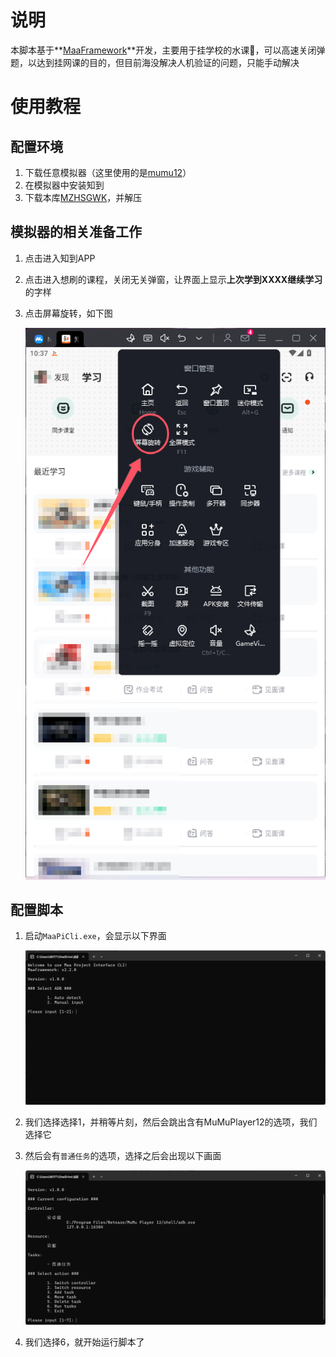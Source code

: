# 说明

本脚本基于**[MaaFramework](https://github.com/MaaXYZ/MaaFramework)**开发，主要用于挂学校的水课🤗，可以高速关闭弹题，以达到挂网课的目的，但目前海没解决人机验证的问题，只能手动解决

# 使用教程

## 配置环境

1. 下载任意模拟器（这里使用的是[mumu12](https://mumu.163.com/)）
2. 在模拟器中安装知到
3. 下载本库[MZHSGWK](https://github.com/qiushaonan/MZHSGWK/releases/tag/v1.0.0)，并解压



## 模拟器的相关准备工作

1. 点击进入知到APP

2. 点击进入想刷的课程，关闭无关弹窗，让界面上显示**上次学到XXXX继续学习**的字样

3. 点击屏幕旋转，如下图

   ![](img/点击屏幕旋转.png)

## 配置脚本

1. 启动`MaaPiCli.exe`，会显示以下界面

   ![](img\MaaPiCli的界面1.png)

   

2. 我们选择选择1，并稍等片刻，然后会跳出含有MuMuPlayer12的选项，我们选择它

3. 然后会有`普通任务`的选项，选择之后会出现以下画面

   ![](img\MaaPiCli的界面2.png)

4. 我们选择6，就开始运行脚本了



